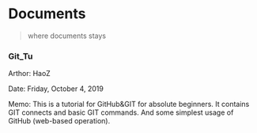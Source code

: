 # Documents
>where documents stays

### Git_Tu
Arthor: HaoZ

Date: Friday, October 4, 2019

Memo: This is a tutorial for GitHub&GIT for absolute beginners. 
It contains GIT connects and basic GIT commands. And some simplest usage of GitHub (web-based operation).
